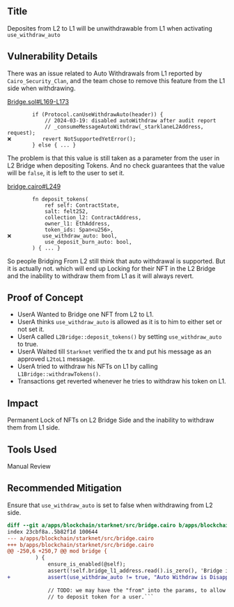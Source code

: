 ## Title
Deposites from L2 to L1 will be unwithdrawable from L1 when activating `use_withdraw_auto`

## Vulnerability Details
There was an issue related to Auto Withdrawals from L1 reported by `Cairo_Security_Clan`, and the team chose to remove this feature from the L1 side when withdrawing.

[Bridge.sol#L169-L173](https://github.com/Cyfrin/2024-07-ark-project/blob/main/apps/blockchain/ethereum/src/Bridge.sol#L169-L173)
```solidity
        if (Protocol.canUseWithdrawAuto(header)) {
            // 2024-03-19: disabled autoWithdraw after audit report
            // _consumeMessageAutoWithdraw(_starklaneL2Address, request);
❌️          revert NotSupportedYetError();
        } else { ... }
```

The problem is that this value is still taken as a parameter from the user in L2 Bridge when depositing Tokens. And no check guarantees that the value will be `false`, it is left to the user to set it.

[bridge.cairo#L249](https://github.com/Cyfrin/2024-07-ark-project/blob/main/apps/blockchain/starknet/src/bridge.cairo#L249)
```cairo
        fn deposit_tokens(
            ref self: ContractState,
            salt: felt252,
            collection_l2: ContractAddress,
            owner_l1: EthAddress,
            token_ids: Span<u256>,
❌️          use_withdraw_auto: bool,
            use_deposit_burn_auto: bool,
        ) { ... }
```

So people Bridging From L2 still think that auto withdrawal is supported. But it is actually not. which will end up Locking for their NFT in the L2 Bridge and the inability to withdraw them from L1 as it will always revert.

## Proof of Concept
- UserA Wanted to Bridge one NFT from L2 to L1.
- UserA thinks `use_withdraw_auto` is allowed as it is to him to either set or not set it.
- UserA called `L2Bridge::deposit_tokens()` by setting `use_withdraw_auto` to true.
- UserA Waited till `Starknet` verified the tx and put his message as an approved `L2toL1` message.
- UserA tried to withdraw his NFTs on L1 by calling `L1Bridge::withdrawTokens()`.
- Transactions get reverted whenever he tries to withdraw his token on L1.

## Impact
Permanent Lock of NFTs on L2 Bridge Side and the inability to withdraw them from L1 side.

## Tools Used
Manual Review

## Recommended Mitigation
Ensure that `use_withdraw_auto` is set to false when withdrawing from L2 side.

```diff
diff --git a/apps/blockchain/starknet/src/bridge.cairo b/apps/blockchain/starknet/src/bridge.cairo
index 23cbf8a..5b82f1d 100644
--- a/apps/blockchain/starknet/src/bridge.cairo
+++ b/apps/blockchain/starknet/src/bridge.cairo
@@ -250,6 +250,7 @@ mod bridge {
         ) {
             ensure_is_enabled(@self);
             assert(!self.bridge_l1_address.read().is_zero(), 'Bridge is not open');
+            assert(use_withdraw_auto != true, "Auto Withdraw is Disappled");
 
             // TODO: we may have the "from" into the params, to allow an operator
             // to deposit token for a user.```
